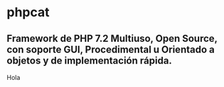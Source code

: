 # phpcat
Framework de PHP 7.2 Multiuso, Open Source, con soporte GUI, Procedimental u Orientado a objetos y de implementación rápida.
---------------------------------
Hola
